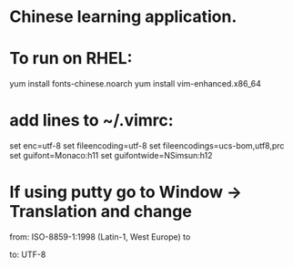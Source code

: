 # Chinese learning application.

# To run on RHEL:

yum install fonts-chinese.noarch
yum install vim-enhanced.x86_64

# add lines to ~/.vimrc:

set enc=utf-8
set fileencoding=utf-8
set fileencodings=ucs-bom,utf8,prc
set guifont=Monaco:h11
set guifontwide=NSimsun:h12

# If using putty go to Window -> Translation  and change

from:
ISO-8859-1:1998 (Latin-1, West Europe) to

to:
UTF-8
